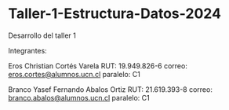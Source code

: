 # Taller-1-Estructura-Datos-2024
Desarrollo del taller 1

Integrantes: 

Eros Christian Cortés Varela   RUT: 19.949.826-6   correo: eros.cortes@alumnos.ucn.cl     paralelo: C1

Branco Yasef Fernando Abalos Ortiz   RUT: 21.619.393-8    correo: branco.abalos@alumnos.ucn.cl   paralelo: C1
